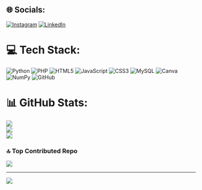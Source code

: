 
## 🌐 Socials:
[![Instagram](https://img.shields.io/badge/Instagram-%23E4405F.svg?logo=Instagram&logoColor=white)](https://instagram.com/im__sajin) [![LinkedIn](https://img.shields.io/badge/LinkedIn-%230077B5.svg?logo=linkedin&logoColor=white)](https://linkedin.com/in/sajinak21) 

# 💻 Tech Stack:
![Python](https://img.shields.io/badge/python-3670A0?style=for-the-badge&logo=python&logoColor=ffdd54) ![PHP](https://img.shields.io/badge/php-%23777BB4.svg?style=for-the-badge&logo=php&logoColor=white) ![HTML5](https://img.shields.io/badge/html5-%23E34F26.svg?style=for-the-badge&logo=html5&logoColor=white) ![JavaScript](https://img.shields.io/badge/javascript-%23323330.svg?style=for-the-badge&logo=javascript&logoColor=%23F7DF1E) ![CSS3](https://img.shields.io/badge/css3-%231572B6.svg?style=for-the-badge&logo=css3&logoColor=white) ![MySQL](https://img.shields.io/badge/mysql-4479A1.svg?style=for-the-badge&logo=mysql&logoColor=white) ![Canva](https://img.shields.io/badge/Canva-%2300C4CC.svg?style=for-the-badge&logo=Canva&logoColor=white) ![NumPy](https://img.shields.io/badge/numpy-%23013243.svg?style=for-the-badge&logo=numpy&logoColor=white) ![GitHub](https://img.shields.io/badge/github-%23121011.svg?style=for-the-badge&logo=github&logoColor=white)
# 📊 GitHub Stats:
![](https://github-readme-stats.vercel.app/api?username=sajin-oops&theme=dark&hide_border=false&include_all_commits=false&count_private=false)<br/>
![](https://github-readme-streak-stats.herokuapp.com/?user=sajin-oops&theme=dark&hide_border=false)<br/>
![](https://github-readme-stats.vercel.app/api/top-langs/?username=sajin-oops&theme=dark&hide_border=false&include_all_commits=false&count_private=false&layout=compact)

### 🔝 Top Contributed Repo
![](https://github-contributor-stats.vercel.app/api?username=sajin-oops&limit=5&theme=dark&combine_all_yearly_contributions=true)

---
[![](https://visitcount.itsvg.in/api?id=sajin-oops&icon=0&color=0)](https://visitcount.itsvg.in)

<!-- Proudly created with GPRM ( https://gprm.itsvg.in ) -->

